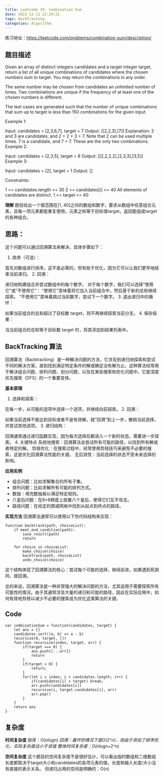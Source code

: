 ```yaml
---
title: Leetcode 39. Combination Sum
date: 2023-12-11 22:29:21
tags: Backtracking
categories: Algorithm
---
```

练习地址：https://leetcode.com/problems/combination-sum/description/
## 题目描述
Given an array of distinct integers candidates and a target integer target, return a list of all unique combinations of candidates where the chosen numbers sum to target. You may return the combinations in any order.

The same number may be chosen from candidates an unlimited number of times. Two combinations are unique if the 
frequency
 of at least one of the chosen numbers is different.

The test cases are generated such that the number of unique combinations that sum up to target is less than 150 combinations for the given input.

 

Example 1:

Input: candidates = [2,3,6,7], target = 7
Output: [[2,2,3],[7]]
Explanation:
2 and 3 are candidates, and 2 + 2 + 3 = 7. Note that 2 can be used multiple times.
7 is a candidate, and 7 = 7.
These are the only two combinations.
Example 2:

Input: candidates = [2,3,5], target = 8
Output: [[2,2,2,2],[2,3,3],[3,5]]
Example 3:

Input: candidates = [2], target = 1
Output: []
 

Constraints:

1 <= candidates.length <= 30
2 <= candidates[i] <= 40
All elements of candidates are distinct.
1 <= target <= 40

**理解**
题目给出一个值范围在[1, 40]之间的数组和数字，要求从数组中任意组合元素，且每一项元素都能重复使用，元素之和等于目标值target，返回能组成target的各种组合。

## 思路：
这个问题可以通过回溯算法来解决，具体步骤如下：

1. 排序（可选）：

首先对数组进行排序。这不是必需的，但有助于优化，因为它可以让我们更早地结束当前递归。
2. 回溯：

递归地构建组合并尝试数组中的每个数字。
对于每个数字，我们可以选择“使用它”或“不使用它”：
“使用它”意味着将它加入当前组合中，然后基于新的总和继续探索。
“不使用它”意味着跳过当前数字，尝试下一个数字。
3. 退出递归中的循环：

如果当前组合的总和超过了目标数 target，则不再继续探索当前分支。
4. 保存结果：

当当前组合的总和等于目标数 target 时，将其添加到结果列表中。

## BackTracking 算法

回溯算法（Backtracking）是一种解决问题的方法，它涉及到递归地探索和尝试不同的解决方案，直到找到满足特定条件的解或确定没有解为止。这种算法经常用于解决组合问题、排列问题、划分问题，以及在某些搜索和优化问题中。它是深度优先搜索（DFS）的一个重要变体。

**基本原理**
1. 选择和探索：

在每一步，从可能的选项中选择一个选项，并继续向前探索。
2. 回溯：

如果当前选择不能达到目标或者不是有效解，就“回溯”到上一步，撤销当前选择，并尝试其他选项。
3. 递归结构：

回溯通常通过递归函数实现，因为每次选择后都进入一个新的状态，需要进一步探索。
4. 关键特点
系统地搜索：回溯算法会尝试所有可能的路径，以找到所有解或者特定的解。
剪枝优化：在搜索过程中，经常使用剪枝技巧来避免不必要的搜索，这是优化回溯算法性能的关键。
无后效性：当前选择的状态不受未来选择的影响。

**应用实例**
- 组合问题：比如求解集合的所有子集。
- 排列问题：比如求解所有可能的排列方式。
- 数独：填充数独板以满足特定规则。
- 八皇后问题：在8×8棋盘上放置八个皇后，使得它们互不攻击。
- 路径问题：在给定的图或网格中找到从起点到终点的路径。

**实现方法**
回溯算法通常可以使用以下伪代码结构来实现：

```
function backtrack(path, choiceList):
    if meet_end_condition(path):
        save_result(path)
        return

    for choice in choiceList:
        make_choice(choice)
        backtrack(path, choiceList)
        undo_choice(choice)
```
这个结构体现了回溯算法的核心：尝试每个可能的选择，继续前进，如果遇到死胡同，就回溯。

总的来说，回溯算法是一种非常强大的解决问题的方法，尤其适用于需要探索所有可能性的情况。由于其通常涉及大量的递归和可能的路径，因此在实际应用中，如何有效地剪枝以减少不必要的搜索成为优化这类算法的关键。

## Code
```
var combinationSum = function(candidates, target) {
    let ans = []
    candidates.sort((a, b) => a - b)
    recursive(0, target, [])
    function recursive(index, target, arr) {
        if(target === 0) {
            ans.push([...arr])
            return
        }
        if(target < 0) {
            return;
        }
        for(let i = index; i < candidates.length; i++) {
            if(candidates[i] > target) break;
            arr.push(candidates[i])
            recursive(i, target-candidates[i], arr)
            arr.pop()
        }
    }
    return ans
}
```
## 复杂度
**时间复杂度**
排序：O(n*logn)
回溯：最坏的情况下是O(2^n)，但由于添加了排序优化，实际复杂度远小于该值
整体时间复杂度：O(n*logn+2^n)

**空间复杂度**
这个题目的空间复杂度不是很好估计，可以看出临时数组和二维数组长度都取决于target大小和candidates的各项元素的值，长度和输入长度/大小没有直接的表示关系。
但递归占用的空间是明确的：O(n)